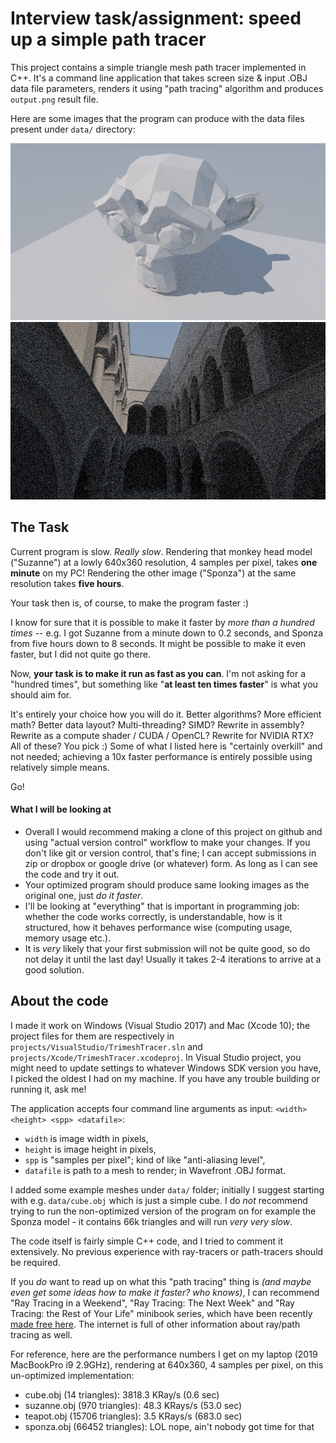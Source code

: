 # Interview task/assignment: speed up a simple path tracer

This project contains a simple triangle mesh path tracer implemented in C++.
It's a command line application that takes screen size & input .OBJ data file parameters,
renders it using "path tracing" algorithm and produces `output.png` result file.

Here are some images that the program can produce with the data files present under `data/` directory:

![result1](/result3Suzanne.png?raw=true "Suzanne")
![result2](/result5Sponza.png?raw=true "Sponza")

## The Task

Current program is slow. *Really slow*. Rendering that monkey head model ("Suzanne") at a lowly 640x360 resolution,
4 samples per pixel, takes **one minute** on my PC! Rendering the other image ("Sponza") at the same resolution takes **five hours**.

Your task then is, of course, to make the program faster :)

I know for sure that it is possible to make it faster by *more than a hundred times* -- e.g. I got Suzanne from a minute down
to 0.2 seconds, and Sponza from five hours down to 8 seconds. It might be possible to make it even faster, but I
did not quite go there.

Now, **your task is to make it run as fast as you can**. I'm not asking for a "hundred times", but something like
"**at least ten times faster**" is what you should aim for.

It's entirely your choice how you will do it. Better algorithms? More efficient math? Better data layout? Multi-threading? SIMD?
Rewrite in assembly? Rewrite as a compute shader / CUDA / OpenCL? Rewrite for NVIDIA RTX? All of these? You pick :) Some of what I listed
here is "certainly overkill" and not needed; achieving a 10x faster performance is entirely possible using relatively simple means.

Go!

#### What I will be looking at

* Overall I would recommend making a clone of this project on github and using "actual version control" workflow to make your changes.
If you don't like git or version control, that's fine; I can accept submissions in zip or dropbox or google drive (or whatever) form.
As long as I can see the code and try it out.
* Your optimized program should produce same looking images as the original one, just *do it faster*.
* I'll be looking at "everything" that is important in programming job: whether the code works correctly, is understandable,
  how is it structured, how it behaves performance wise (computing usage, memory usage etc.).
* It is *very* likely that your first submission will not be quite good, so do not delay it until the last day! Usually it
  takes 2-4 iterations to arrive at a good solution.



## About the code

I made it work on Windows (Visual Studio 2017) and Mac (Xcode 10); the project files for them are respectively in
`projects/VisualStudio/TrimeshTracer.sln` and `projects/Xcode/TrimeshTracer.xcodeproj`. In Visual Studio project, you might need to update settings to whatever Windows SDK version you have, I picked the oldest I had on my machine. If you have any trouble building or running it,
ask me!

The application accepts four command line arguments as input: `<width> <height> <spp> <datafile>`:

* `width` is image width in pixels,
* `height` is image height in pixels,
* `spp` is "samples per pixel"; kind of like "anti-aliasing level",
* `datafile` is path to a mesh to render; in Wavefront .OBJ format.

I added some example meshes under `data/` folder; initially I suggest starting with e.g. `data/cube.obj` which is just a simple
cube. I do *not* recommend trying to run the non-optimized version of the program on for example the Sponza model - it contains 66k
triangles and will run *very very slow*.

The code itself is fairly simple C++ code, and I tried to comment it extensively. No previous experience with ray-tracers
or path-tracers should be required.

If you *do* want to read up on what this "path tracing" thing is *(and maybe even get some ideas how to make it faster? who knows)*,
I can recommend "Ray Tracing in a Weekend", "Ray Tracing: The Next Week" and "Ray Tracing: the Rest of Your Life" minibook series,
which have been recently [made free here](http://www.realtimerendering.com/raytracing/). The internet is full of other information about ray/path tracing as well.

For reference, here are the performance numbers I get on my laptop (2019 MacBookPro i9 2.9GHz), rendering at 640x360, 4 samples per pixel, on this un-optimized implementation:

* cube.obj (14 triangles): 3818.3 KRay/s (0.6 sec)
* suzanne.obj (970 triangles): 48.3 KRays/s (53.0 sec)
* teapot.obj (15706 triangles): 3.5 KRays/s (683.0 sec)
* sponza.obj (66452 triangles): LOL nope, ain't nobody got time for that
